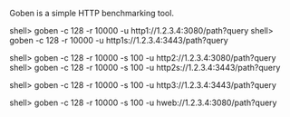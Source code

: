 Goben is a simple HTTP benchmarking tool.

shell> goben -c 128 -r 10000 -u http1://1.2.3.4:3080/path?query
shell> goben -c 128 -r 10000 -u http1s://1.2.3.4:3443/path?query

shell> goben -c 128 -r 10000 -s 100 -u http2://1.2.3.4:3080/path?query
shell> goben -c 128 -r 10000 -s 100 -u http2s://1.2.3.4:3443/path?query

shell> goben -c 128 -r 10000 -s 100 -u http3://1.2.3.4:3443/path?query

shell> goben -c 128 -r 10000 -s 100 -u hweb://1.2.3.4:3080/path?query
